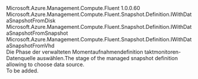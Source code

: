 <Type Name="IWithDataSnapshotSource" FullName="Microsoft.Azure.Management.Compute.Fluent.Snapshot.Definition.IWithDataSnapshotSource">
  <TypeSignature Language="C#" Value="public interface IWithDataSnapshotSource : Microsoft.Azure.Management.Compute.Fluent.Snapshot.Definition.IWithDataSnapshotFromDisk, Microsoft.Azure.Management.Compute.Fluent.Snapshot.Definition.IWithDataSnapshotFromSnapshot, Microsoft.Azure.Management.Compute.Fluent.Snapshot.Definition.IWithDataSnapshotFromVhd" />
  <TypeSignature Language="ILAsm" Value=".class public interface auto ansi abstract IWithDataSnapshotSource implements class Microsoft.Azure.Management.Compute.Fluent.Snapshot.Definition.IWithDataSnapshotFromDisk, class Microsoft.Azure.Management.Compute.Fluent.Snapshot.Definition.IWithDataSnapshotFromSnapshot, class Microsoft.Azure.Management.Compute.Fluent.Snapshot.Definition.IWithDataSnapshotFromVhd" />
  <TypeSignature Language="DocId" Value="T:Microsoft.Azure.Management.Compute.Fluent.Snapshot.Definition.IWithDataSnapshotSource" />
  <TypeSignature Language="VB.NET" Value="Public Interface IWithDataSnapshotSource&#xA;Implements IWithDataSnapshotFromDisk, IWithDataSnapshotFromSnapshot, IWithDataSnapshotFromVhd" />
  <TypeSignature Language="F#" Value="type IWithDataSnapshotSource = interface&#xA;    interface IWithDataSnapshotFromVhd&#xA;    interface IWithDataSnapshotFromDisk&#xA;    interface IWithDataSnapshotFromSnapshot" />
  <AssemblyInfo>
    <AssemblyName>Microsoft.Azure.Management.Compute.Fluent</AssemblyName>
    <AssemblyVersion>1.0.0.60</AssemblyVersion>
  </AssemblyInfo>
  <Interfaces>
    <Interface>
      <InterfaceName>Microsoft.Azure.Management.Compute.Fluent.Snapshot.Definition.IWithDataSnapshotFromDisk</InterfaceName>
    </Interface>
    <Interface>
      <InterfaceName>Microsoft.Azure.Management.Compute.Fluent.Snapshot.Definition.IWithDataSnapshotFromSnapshot</InterfaceName>
    </Interface>
    <Interface>
      <InterfaceName>Microsoft.Azure.Management.Compute.Fluent.Snapshot.Definition.IWithDataSnapshotFromVhd</InterfaceName>
    </Interface>
  </Interfaces>
  <Docs>
    <summary>
            <span data-ttu-id="a2825-101">Die Phase der verwalteten Momentaufnahmendefinition taktmonitoren-Datenquelle auswählen.</span><span class="sxs-lookup"><span data-stu-id="a2825-101">The stage of the managed snapshot definition allowing to choose data source.</span></span>
            </summary>
    <remarks>To be added.</remarks>
  </Docs>
  <Members />
</Type>